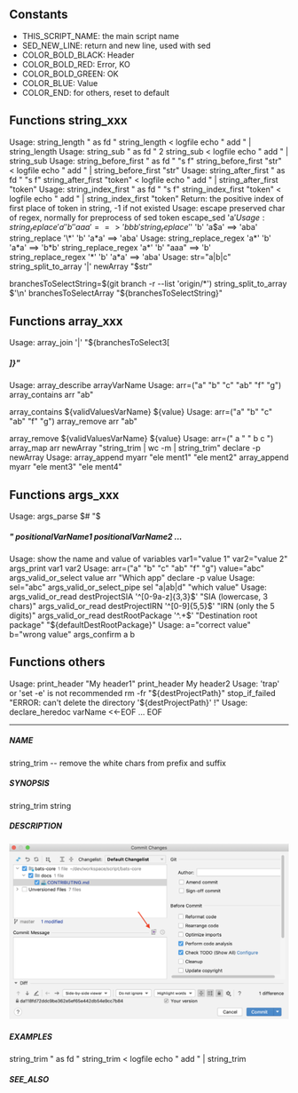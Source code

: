## Constants
- THIS_SCRIPT_NAME: the main script name
- SED_NEW_LINE: return and new line, used with sed
- COLOR_BOLD_BLACK: Header
- COLOR_BOLD_RED: Error, KO
- COLOR_BOLD_GREEN: OK
- COLOR_BLUE: Value
- COLOR_END: for others, reset to default
## Functions string_xxx
Usage:
string_length " as fd "
string_length < logfile
echo " add " | string_length
Usage:
string_sub " as fd " 2
string_sub < logfile
echo " add " | string_sub
Usage:
string_before_first " as fd " "s f"
string_before_first "str" < logfile
echo " add " | string_before_first "str"
Usage:
string_after_first " as fd " "s f"
string_after_first "token" < logfile
echo " add " | string_after_first "token"
Usage:
string_index_first " as fd " "s f"
string_index_first "token" < logfile
echo " add " | string_index_first "token"
Return:
the positive index of first place of token in string, -1 if not existed
Usage:
escape preserved char of regex, normally for preprocess of sed token
escape_sed 'a$'
Usage:
string_replace 'a' 'b' 'aaa'   ==> 'bbb'
string_replace '$' 'b' 'a$a'   ==> 'aba'
string_replace '\*' 'b' 'a*a'  ==> 'aba'
Usage:
string_replace_regex 'a*' 'b' 'a*a' ==> 'b*b'
string_replace_regex 'a*' 'b' "aaa" ==> 'b'
string_replace_regex '*' 'b' 'a*a'  ==> 'aba'
Usage:
str="a|b|c"
string_split_to_array '|' newArray "$str"

branchesToSelectString=$(git branch -r --list  'origin/*')
string_split_to_array $'\n' branchesToSelectArray "${branchesToSelectString}"
## Functions array_xxx
Usage:
array_join '|' "${branchesToSelect3[
##### ]}"
Usage:
array_describe arrayVarName
Usage:
arr=("a" "b" "c" "ab" "f" "g")
array_contains arr "ab"

array_contains ${validValuesVarName} ${value}
Usage:
arr=("a" "b" "c" "ab" "f" "g")
array_remove arr "ab"

array_remove ${validValuesVarName} ${value}
Usage:
arr=(" a " " b c ")
array_map arr newArray "string_trim | wc -m | string_trim"
declare -p newArray
Usage:
array_append myarr "ele ment1" "ele ment2"
array_append myarr "ele ment3" "ele ment4"
## Functions args_xxx
Usage:
args_parse $# "$
##### " positionalVarName1 positionalVarName2 ...
Usage:
show the name and value of variables
var1="value 1"
var2="value 2"
args_print var1 var2
Usage:
arr=("a" "b" "c" "ab" "f" "g")
value="abc"
args_valid_or_select value arr "Which app"
declare -p value
Usage:
sel="abc"
args_valid_or_select_pipe sel "a|ab|d" "which value"
Usage:
args_valid_or_read destProjectSIA '^[0-9a-z]{3,3}$' "SIA (lowercase, 3 chars)"
args_valid_or_read destProjectIRN '^[0-9]{5,5}$' "IRN (only the 5 digits)"
args_valid_or_read destRootPackage '^.+$' "Destination root package" "${defaultDestRootPackage}"
Usage:
a="correct value"
b="wrong value"
args_confirm a b
## Functions others
Usage:
print_header "My header1"
print_header My header2
Usage:
'trap' or 'set -e' is not recommended
rm -fr "${destProjectPath}"
stop_if_failed "ERROR: can't delete the directory '${destProjectPath}' !"
Usage:
declare_heredoc varName <<-EOF
...
EOF

---

##### NAME
string_trim -- remove the white chars from prefix and suffix

##### SYNOPSIS
string_trim string

##### DESCRIPTION
![intellij_plugin_icon](../docs/intellij_plugin_icon.png)

##### EXAMPLES
string_trim " as fd "
string_trim < logfile
echo " add " | string_trim

##### SEE_ALSO
